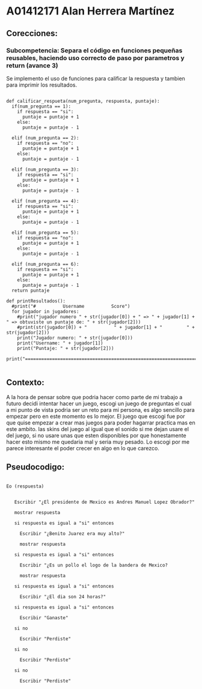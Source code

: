 # A01412171 Alan Herrera Martínez

## Corecciones:
### Subcompetencia: Separa el código en funciones pequeñas reusables, haciendo uso correcto de paso por parametros y return (avance 3)
<p>Se implemento el uso de funciones para calificar la respuesta y tambien para imprimir los resultados.</p>

~~~

def calificar_respueta(num_pregunta, respuesta, puntaje):
  if(num_pregunta == 1):
    if respuesta == "si":
      puntaje = puntaje + 1
    else:
      puntaje = puntaje - 1  

  elif (num_pregunta == 2):
    if respuesta == "no":
      puntaje = puntaje + 1
    else:
      puntaje = puntaje - 1

  elif (num_pregunta == 3):
    if respuesta == "si":
      puntaje = puntaje + 1
    else:
      puntaje = puntaje - 1

  elif (num_pregunta == 4):
    if respuesta == "si":
      puntaje = puntaje + 1
    else:
      puntaje = puntaje - 1

  elif (num_pregunta == 5):
    if respuesta == "no":
      puntaje = puntaje + 1
    else:
      puntaje = puntaje - 1
      
  elif (num_pregunta == 6):
    if respuesta == "si":
      puntaje = puntaje + 1
    else:
      puntaje = puntaje - 1
  return puntaje

def printResultados():
  #print("#          Username          Score")
  for jugador in jugadores:
    #print("jugador numero " + str(jugador[0]) + " => " + jugador[1] + " => obtuviste un puntaje de: " + str(jugador[2]))
    #print(str(jugador[0]) + "          " + jugador[1] + "         " + str(jugador[2]))
    print("Jugador numero: " + str(jugador[0]))
    print("Username: " + jugador[1])
    print("Puntaje: " + str(jugador[2]))
    print("======================================================================================")
    
~~~

## Contexto:
<p>A la hora de pensar sobre que podria hacer como parte de mi trabajo a futuro decidi intentar hacer un juego, escogi
un juego de preguntas el cual a mi punto de vista podria ser un reto para mi persona, es algo sencillo para empezar pero 
en este momento es lo mejor. El juego que escogi fue por que quise empezar a crear mas juegos para poder hagarrar
practica mas en este ambito. las skins del juego al igual que el sonido si me dejan usare el del juego, si no usare unas
que esten disponibles por que honestamente hacer esto mismo me quedaria mal y seria muy pesado. Lo escogi por me parece 
interesante el poder crecer en algo en lo que carezco.</p> 

## Pseudocodigo:


~~~

Eo (respuesta)


   Escribir "¿El presidente de Mexico es Andres Manuel Lopez Obrador?"
   
   mostrar respuesta
  
   si respuesta es igual a "si" entonces 
   
     Escribir "¿Benito Juarez era muy alto?"
     
     mostrar respuesta
      
   si respuesta es igual a "si" entonces
     
     Escribir "¿Es un pollo el logo de la bandera de Mexico?
       
     mostrar respuesta
      
   si respuesta es igual a "si" entonces
        
     Escribir "¿El dia son 24 horas?"
       
   si respuesta es igual a "si" entonces
       
     Escribir "Ganaste"
         
   si no
       
     Escribir "Perdiste"
         
   si no
       
     Escribir "Perdiste"
       
   si no
     
     Escribir "Perdiste"
       
   
~~~

